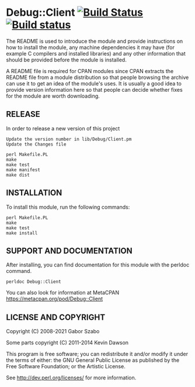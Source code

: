 Debug::Client
[![Build Status](https://travis-ci.org/PadreIDE/Debug-Client.png?branch=master)](https://travis-ci.org/PadreIDE/Debug-Client)
[![Build status](https://ci.appveyor.com/api/projects/status/nkr4afuq1gk87b1x?svg=true)](https://ci.appveyor.com/project/szabgab/debug-client)
==========

The README is used to introduce the module and provide instructions on
how to install the module, any machine dependencies it may have (for
example C compilers and installed libraries) and any other information
that should be provided before the module is installed.

A README file is required for CPAN modules since CPAN extracts the README
file from a module distribution so that people browsing the archive
can use it to get an idea of the module's uses. It is usually a good idea
to provide version information here so that people can decide whether
fixes for the module are worth downloading.

## RELEASE

In order to release a new version of this project

    Update the version number in lib/Debug/Client.pm
    Update the Changes file

    perl Makefile.PL
    make
    make test
    make manifest
    make dist

## INSTALLATION

To install this module, run the following commands:

    perl Makefile.PL
    make
    make test
    make install

## SUPPORT AND DOCUMENTATION

After installing, you can find documentation for this module with the
perldoc command.

    perldoc Debug::Client

You can also look for information at MetaCPAN https://metacpan.org/pod/Debug::Client


## LICENSE AND COPYRIGHT

Copyright (C) 2008-2021 Gabor Szabo

Some parts copyright (C) 2011-2014 Kevin Dawson


This program is free software; you can redistribute it and/or modify it
under the terms of either: the GNU General Public License as published
by the Free Software Foundation; or the Artistic License.

See http://dev.perl.org/licenses/ for more information.
